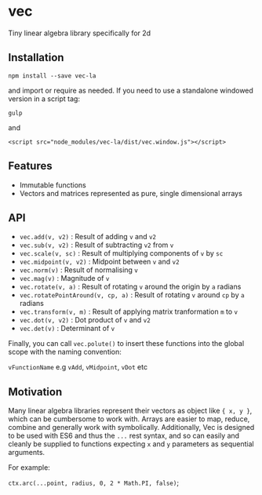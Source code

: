 # vec

Tiny linear algebra library specifically for 2d

## Installation

`npm install --save vec-la`

and import or require as needed. If you need to use a standalone windowed version in a script tag:

`gulp`

and

`<script src="node_modules/vec-la/dist/vec.window.js"></script>`

## Features

- Immutable functions
- Vectors and matrices represented as pure, single dimensional arrays

## API

- `vec.add(v, v2)` : Result of adding `v` and `v2`
- `vec.sub(v, v2)` : Result of subtracting `v2` from `v`
- `vec.scale(v, sc)` : Result of multiplying components of `v` by `sc`
- `vec.midpoint(v, v2)` : Midpoint between `v` and `v2`
- `vec.norm(v)` : Result of normalising `v`
- `vec.mag(v)` : Magnitude of `v`
- `vec.rotate(v, a)` : Result of rotating `v` around the origin by `a` radians
- `vec.rotatePointAround(v, cp, a)` : Result of rotating `v` around `cp` by `a` radians
- `vec.transform(v, m)` : Result of applying matrix tranformation `m` to `v`
- `vec.dot(v, v2)` : Dot product of `v` and `v2`
- `vec.det(v)` : Determinant of `v`

Finally, you can call `vec.polute()` to insert these functions into the global scope with the naming convention:

`vFunctionName` e.g `vAdd`, `vMidpoint`, `vDot` etc

## Motivation

 Many linear algebra libraries represent their vectors as object like `{ x, y }`, which can be cumbersome to work with. Arrays are easier to map, reduce, combine and generally work with symbolically. Additionally, Vec is designed to be used with ES6 and thus the `...` rest syntax, and so can easily and cleanly be supplied to functions expecting `x` and `y` parameters as sequential arguments.
 
 For example: 
 
 `ctx.arc(...point, radius, 0, 2 * Math.PI, false)`;
